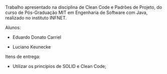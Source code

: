 Trabalho apresentado na disciplina de Clean Code e Padrões de Projeto, do curso de Pós-Graduação MIT em Engenharia de Software com Java, realizado no instituto INFNET.

Alunos:

- Eduardo Donato Carriel

- Luciano Keunecke

Itens de entrega:

- Utilizar os princípios de SOLID e Clean Code;
